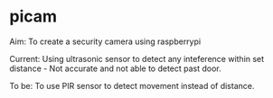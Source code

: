 # picam

Aim: To create a security camera using raspberrypi

Current: Using ultrasonic sensor to detect any inteference within set distance - Not accurate and not able to detect past door.

To be: To use PIR sensor to detect movement instead of distance. 


